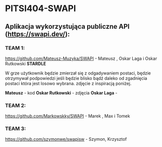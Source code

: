 # PITSI404-SWAPI

## Aplikacja wykorzystująca publiczne API (https://swapi.dev/):

### TEAM 1:
https://github.com/Mateusz-Muzyka/SWAPI - Mateusz , Oskar Laga i Oskar Rutkowski
**STARDLE**

W grze użytkownik będzie zmierzał się z odgadywaniem postaci, będzie otrzymywał podpowiedzi jeśli będzie blisko bądź daleko od zgadnięcia postaci która jest losowo wybrana. zdjęcie z inspiracją poniżej.

**Mateusz** - kod 
**Oskar Rutkowski** - zdjęcia
**Oskar Laga** - 

### TEAM 2:
https://github.com/Markowskky/SWAPI - Marek , Max i Tomek

### TEAM 3:
https://github.com/szymonwe/swapisw - Szymon, Krzysztof
